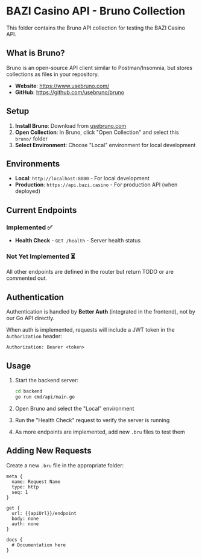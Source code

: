 # BAZI Casino API - Bruno Collection

This folder contains the Bruno API collection for testing the BAZI Casino API.

## What is Bruno?

Bruno is an open-source API client similar to Postman/Insomnia, but stores collections as files in your repository.

- **Website**: https://www.usebruno.com/
- **GitHub**: https://github.com/usebruno/bruno

## Setup

1. **Install Bruno**: Download from [usebruno.com](https://www.usebruno.com/downloads)
2. **Open Collection**: In Bruno, click "Open Collection" and select this `bruno/` folder
3. **Select Environment**: Choose "Local" environment for local development

## Environments

- **Local**: `http://localhost:8080` - For local development
- **Production**: `https://api.bazi.casino` - For production API (when deployed)

## Current Endpoints

### Implemented ✅
- **Health Check** - `GET /health` - Server health status

### Not Yet Implemented ⏳
All other endpoints are defined in the router but return TODO or are commented out.

## Authentication

Authentication is handled by **Better Auth** (integrated in the frontend), not by our Go API directly.

When auth is implemented, requests will include a JWT token in the `Authorization` header:
```
Authorization: Bearer <token>
```

## Usage

1. Start the backend server:
   ```bash
   cd backend
   go run cmd/api/main.go
   ```

2. Open Bruno and select the "Local" environment

3. Run the "Health Check" request to verify the server is running

4. As more endpoints are implemented, add new `.bru` files to test them

## Adding New Requests

Create a new `.bru` file in the appropriate folder:

```bru
meta {
  name: Request Name
  type: http
  seq: 1
}

get {
  url: {{apiUrl}}/endpoint
  body: none
  auth: none
}

docs {
  # Documentation here
}
```
